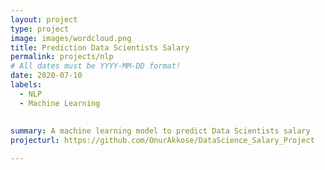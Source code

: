 ```yaml
---
layout: project
type: project
image: images/wordcloud.png
title: Prediction Data Scientists Salary
permalink: projects/nlp
# All dates must be YYYY-MM-DD format!
date: 2020-07-10
labels:
  - NLP
  - Machine Learning
  
  
summary: A machine learning model to predict Data Scientists salary
projecturl: https://github.com/OnurAkkose/DataScience_Salary_Project

---
```

